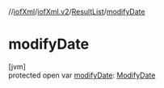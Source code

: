 //[iofXml](../../../index.md)/[iofXml.v2](../index.md)/[ResultList](index.md)/[modifyDate](modify-date.md)

# modifyDate

[jvm]\
protected open var [modifyDate](modify-date.md): [ModifyDate](../-modify-date/index.md)

